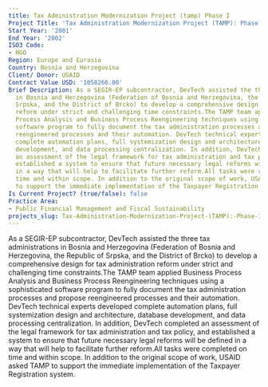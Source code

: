 ```yaml
---
title: Tax Administration Modernization Project (tamp) Phase I
Project Title: 'Tax Administration Modernization Project (TAMP): Phase I'
Start Year: '2001'
End Year: '2002'
ISO3 Code:
- HGO
Region: Europe and Eurasia
Country: Bosnia and Herzegovina
Client/ Donor: USAID
Contract Value USD: '1058266.00'
Brief Description: As a SEGIR-EP subcontractor, DevTech assisted the three tax administrations
  in Bosnia and Herzegovina (Federation of Bosnia and Herzegovina, the Republic of
  Srpska, and the District of Brcko) to develop a comprehensive design for tax administration
  reform under strict and challenging time constraints.The TAMP team applied Business
  Process Analysis and Business Process Reengineering techniques using a sophisticated
  software program to fully document the tax administration processes and propose
  reengineered processes and their automation. DevTech technical experts developed
  complete automation plans, full systemization design and architecture, database
  development, and data processing centralization. In addition, DevTech completed
  an assessment of the legal framework for tax administration and tax policy, and
  established a system to ensure that future necessary legal reforms will be defined
  in a way that will help to facilitate further reform.All tasks were completed on
  time and within scope. In addition to the original scope of work, USAID asked TAMP
  to support the immediate implementation of the Taxpayer Registration system.
Is Current Project? (true/false): false
Practice Area:
- Public Financial Management and Fiscal Sustainability
projects_slug: Tax-Administration-Modernization-Project-(TAMP):-Phase-I
---
```


As a SEGIR-EP subcontractor, DevTech assisted the three tax administrations in Bosnia and Herzegovina (Federation of Bosnia and Herzegovina, the Republic of Srpska, and the District of Brcko) to develop a comprehensive design for tax administration reform under strict and challenging time constraints.The TAMP team applied Business Process Analysis and Business Process Reengineering techniques using a sophisticated software program to fully document the tax administration processes and propose reengineered processes and their automation. DevTech technical experts developed complete automation plans, full systemization design and architecture, database development, and data processing centralization. In addition, DevTech completed an assessment of the legal framework for tax administration and tax policy, and established a system to ensure that future necessary legal reforms will be defined in a way that will help to facilitate further reform.All tasks were completed on time and within scope. In addition to the original scope of work, USAID asked TAMP to support the immediate implementation of the Taxpayer Registration system.
